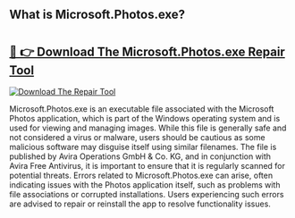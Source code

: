 ## What is Microsoft.Photos.exe? 

# <h2><a href="https://exedetect.com/download.php?Microsoft.Photos.exe">🔗 👉 Download The Microsoft.Photos.exe Repair Tool</a></h2>

[![Download The Repair Tool](https://exedetect.com/download-button.jpg)](https://exedetect.com/download.php?Microsoft.Photos.exe)

Microsoft.Photos.exe is an executable file associated with the Microsoft Photos application, which is part of the Windows operating system and is used for viewing and managing images. While this file is generally safe and not considered a virus or malware, users should be cautious as some malicious software may disguise itself using similar filenames. The file is published by Avira Operations GmbH & Co. KG, and in conjunction with Avira Free Antivirus, it is important to ensure that it is regularly scanned for potential threats. Errors related to Microsoft.Photos.exe can arise, often indicating issues with the Photos application itself, such as problems with file associations or corrupted installations. Users experiencing such errors are advised to repair or reinstall the app to resolve functionality issues.